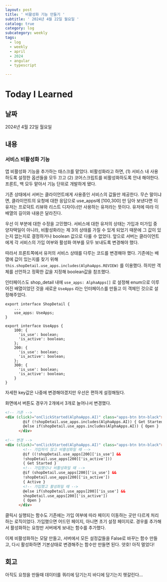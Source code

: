 ```yaml
---
layout: post
title: ' 비활성화 기능 만들기 '
subtitle: ' 2024년 4월 22일 월요일 '
catalog: true
category: log
subcategory: weekly
tags:
  - log
  - weekly
  - april
  - 2024
  - angular
  - typescript

---
```


# Today I Learned

## 날짜

2024년 4월 22일 월요일

## 내용

### 서비스 비활성화 기능

 앱 비활성화 기능을 추가하는 태스크를 맡았다. 비활성화라고 하면, (1) 서비스 내 사용하도록 설정한 옵션들을 모두 끄고 (2) 코어스크립트를 비활성화하도록 안내 해야한다. 프론트, 백 모두 맡아서 기능 단위로 개발하게 됐다.

 기존 상태에서 서버는 클라이언트에게 사용중인 서비스의 값들만 제공한다. 무슨 말이냐면, 클라이언트의 요청에 대한 응답으로 use_apps에 [100,300] 만 담아 보낸다면 이 유저는 프로덕트 리뷰와 리스트 디자이너만 사용하는 유저라는 뜻이다. 유저에 따라 이 배열의 길이와 내용은 달라진다.

 우선 이 부분에 대한 수정을 고민했다. 서비스에 대한 유저의 상태는 가입과 미가입 중 양자택일이 아니라, 비활성화라는 제 3의 상태를 가질 수 있게 되었기 때문에 그 값이 있는지 없는지로 결정하거나 boolean 값으로 다룰 수 없었다. 앞으로 서버는 클라이언트에게 각 서비스의 가입 여부와 활성화 여부를 모두 보내도록 변경해야 했다.

 따라서 프론트쪽에서 유저의 서비스 상태를 다루는 코드를 변경해야 했다. 기존에는 배열에 값이 있는지를 찾기 위해 `this.shopDetail.use_apps.includes(AlphaApps.REVIEW)` 를 이용했다. 하지만 객체를 선언하고 정확한 값을 지정해 boolean값을 참조했다.

인터페이스도 shop_detail 내에 `use_apps: AlphaApps[]` 로 설정해 enum으로 이루어진 배열이었던 것을 새로운 `UseApps` 라는 인터페이스를 만들고 이 객체인 것으로 설정해주었다.

```tsx
export interface ShopDetail {
	...
	use_apps: UseApps;
}

export interface UseApps {
    100: {
      'is_use': boolean;
      'is_active': boolean;
    };
    200: {
      'is_use': boolean;
      'is_active': boolean;
    };
    300: {
      'is_use': boolean;
      'is_active': boolean;
    }
}
```

자세한 key값은 나중에 변경해야겠지만 우선은 편하게 설정해뒀다.

 화면에서 버튼도 경우가 2개에서 3개로 늘어나서 변경했다.

```html
<!-- 기존 -->
<div (click)="onClickStarted(AlphaApps.AI)" class="apps-btn btn-black">
        @if (!shopDetail.use_apps.includes(AlphaApps.AI)) { Get Started } 
        @else if(shopDetail.use_apps.includes(AlphaApps.AI)) { Open }
      </div>
      
<!-- 변경 -->
<div (click)="onClickStarted(AlphaApps.AI)" class="apps-btn btn-black">
        <!-- 가입하지 않고 비활성화일 때 -->
        @if ((!shopDetail.use_apps[200]['is_use'] && 
        !shopDetail.use_apps[200]['is_active'])) 
        { Get Started }
        <!-- 가입했으나 비활성화일 때 -->
        @if (shopDetail.use_apps[200]['is_use'] && 
        !shopDetail.use_apps[200]['is_active']) 
        { Active }
        <!-- 가입했고 활성화일 때 -->
        @else if(shopDetail.use_apps[200]['is_use'] && 
        shopDetail.use_apps[200]['is_active']) 
        { Open }
      </div>
```

클릭시 실행되는 함수도 기존에는 가입 여부에 따라 페이지 이동하는 곳만 다르게 처리하는 로직이었다. 가입했으면 어드민 페이지, 아니면 초기 설정 페이지로. 경우를 추가해서 활성화하는 요청만 서버에게 보내는 함수를 추가했다.

 이제 비활성화하는 모달 만들고, 서버에서 모든 설정값들을 False로 바꾸는 함수 만들고, 다시 활성화하면 기본상태로 변경해주는 함수만 만들면 된다. 얏호! 아직 멀었다!

## 회고

 아직도 요청을 만들때 데이터를 쿼리에 담기는지 바디에 담기는지 헷갈린다…